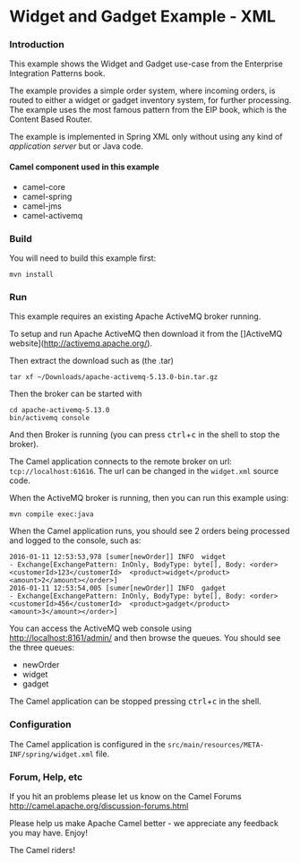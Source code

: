 # Widget and Gadget Example - XML

### Introduction

This example shows the Widget and Gadget use-case from the Enterprise Integration Patterns book.

The example provides a simple order system, where incoming orders, is routed to either a widget or gadget inventory system,
for further processing. The example uses the most famous pattern from the EIP book, which is the Content Based Router.

The example is implemented in Spring XML only without using any kind of _application server_ but or Java code.

#### Camel component used in this example

* camel-core
* camel-spring
* camel-jms
* camel-activemq

### Build

You will need to build this example first:

    mvn install

### Run

This example requires an existing Apache ActiveMQ broker running.

To setup and run Apache ActiveMQ then download it from the []ActiveMQ website](http://activemq.apache.org/).

Then extract the download such as (the .tar)

    tar xf ~/Downloads/apache-activemq-5.13.0-bin.tar.gz

Then the broker can be started with

    cd apache-activemq-5.13.0
    bin/activemq console

And then Broker is running (you can press <kbd>ctrl</kbd>+<kbd>c</kbd> in the shell
to stop the broker).

The Camel application connects to the remote broker on url: `tcp://localhost:61616`.
The url can be changed in the `widget.xml` source code.

When the ActiveMQ broker is running, then you can run this example using:

    mvn compile exec:java

When the Camel application runs, you should see 2 orders being processed and logged to the console, such as:
```
2016-01-11 12:53:53,978 [sumer[newOrder]] INFO  widget                         - Exchange[ExchangePattern: InOnly, BodyType: byte[], Body: <order>  <customerId>123</customerId>  <product>widget</product>  <amount>2</amount></order>]
2016-01-11 12:53:54,005 [sumer[newOrder]] INFO  gadget                         - Exchange[ExchangePattern: InOnly, BodyType: byte[], Body: <order>  <customerId>456</customerId>  <product>gadget</product>  <amount>3</amount></order>]
```

You can access the ActiveMQ web console using [http://localhost:8161/admin/](http://localhost:8161/admin/)
and then browse the queues. You should see the three queues:

 - newOrder
 - widget
 - gadget

The Camel application can be stopped pressing <kbd>ctrl</kbd>+<kbd>c</kbd> in the shell.

### Configuration

The Camel application is configured in the `src/main/resources/META-INF/spring/widget.xml` file.

### Forum, Help, etc

If you hit an problems please let us know on the Camel Forums
  <http://camel.apache.org/discussion-forums.html>

Please help us make Apache Camel better - we appreciate any feedback you may
have.  Enjoy!

The Camel riders!

